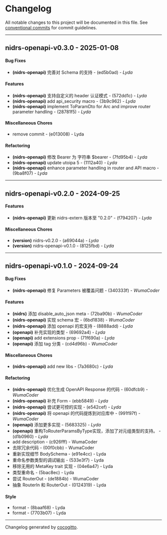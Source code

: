 # Changelog
All notable changes to this project will be documented in this file. See [conventional commits](https://www.conventionalcommits.org/) for commit guidelines.

- - -
## nidrs-openapi-v0.3.0 - 2025-01-08
#### Bug Fixes
- **(nidrs-openapi)** 完善对 Schema 的支持 - (ed5b0ad) - *Lyda*
#### Features
- **(nidrs-openapi)** 支持自定义的 header 认证模式 - (572dd1c) - *Lyda*
- **(nidrs-openapi)** add api_security macro - (3b9c962) - *Lyda*
- **(nidrs-openapi)** implement ToParamDto for Arc<T> and improve router parameter handling - (28781f5) - *Lyda*
#### Miscellaneous Chores
- remove commit - (e013008) - Lyda
#### Refactoring
- **(nidrs-openapi)** 修改 Bearer 为 字符串 $bearer - (7fd95b4) - *Lyda*
- **(nidrs-openapi)** update utoipa 5 - (1112a40) - *Lyda*
- **(nidrs-openapi)** enhance parameter handling in router and API macro - (9ba8f07) - *Lyda*

- - -

## nidrs-openapi-v0.2.0 - 2024-09-25
#### Features
- **(nidrs-openapi)** 更新 nidrs-extern 版本至 "0.2.0" - (f794207) - *Lyda*
#### Miscellaneous Chores
- **(version)** nidrs-v0.2.0 - (a69044a) - *Lyda*
- **(version)** nidrs-openapi-v0.1.0 - (8125fbd) - *Lyda*

- - -

## nidrs-openapi-v0.1.0 - 2024-09-24
#### Bug Fixes
- **(nidrs-openapi)** 修复 Parameters 被覆盖问题 - (340333f) - *WumaCoder*
#### Features
- **(nidrs)** 添加 disable_auto_json meta - (72ba90b) - *WumaCoder*
- **(nidrs-openapi)** 实现 schema 宏 - (6bd1838) - *WumaCoder*
- **(nidrs-openapi)** 添加 openapi 的宏支持 - (8888add) - *Lyda*
- **(openapi)** 补充实现的类型 - (69692a4) - *Lyda*
- **(openapi)** add extensions prop - (71f690a) - *Lyda*
- **(openapi)** 添加 tag 分类 - (cd4d96b) - *WumaCoder*
#### Miscellaneous Chores
- **(nidrs-openapi)** add new libs - (7a3680c) - *Lyda*
#### Refactoring
- **(nidrs-openapi)** 优化生成 OpenAPI Response 的代码 - (60dfcb9) - *WumaCoder*
- **(nidrs-openapi)** 补充 Form - (ebb5849) - *Lyda*
- **(nidrs-openapi)** 尝试更可控的实现 - (e542cef) - *Lyda*
- **(nidrs-openapi)** 将 openapi 的代码提炼到对应库中 - (991f97f) - *WumaCoder*
- **(openapi)** 添加更多实现 - (5683325) - *Lyda*
- **(openapi)** 重构ToRouterParamsByType实现，添加了对元组类型的支持。 - (d1b0960) - *Lyda*
- add description - (c926fff) - WumaCoder
- 去除冗余代码 - (00f0cbb) - WumaCoder
- 重新实现细节 BodySchema - (e91e4cc) - Lyda
- 重命名参数类型的调试输出 - (533e3f7) - Lyda
- 移除无用的 MetaKey trait 实现 - (04e6a47) - Lyda
- 类型重命名 - (5bac8ec) - Lyda
- 尝试 RouterOut - (de1884b) - WumaCoder
- 抽象 RouterIn 和 RouterOut - (0124319) - Lyda
#### Style
- format - (8baaf68) - Lyda
- format - (7703b07) - Lyda

- - -

Changelog generated by [cocogitto](https://github.com/cocogitto/cocogitto).